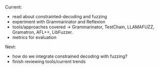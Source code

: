 Current:

- read about constrainted-decoding and fuzzing
- experiment with Grammarinator and Reflexion
- tools/approaches covered -> Grammarinator, TestChain, LLAMAFUZZ, Gramatron, AFL++, LibFuzzer.
- metrics for evaluation

Next:

- how do we integrate constrained decoding with fuzzing?
- finish reviewing tools/current trends
